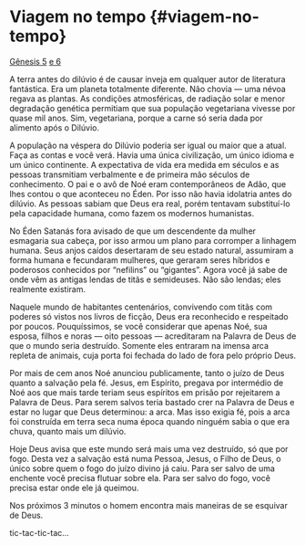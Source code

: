 # Viagem no tempo {#viagem-no-tempo}

[Gênesis 5](http://bibliaonline.com.br/acf/gn/5) [e 6](http://bibliaonline.com.br/acf/gn/6)

A terra antes do dilúvio é de causar inveja em qualquer autor de literatura fantástica. Era um planeta totalmente diferente. Não chovia — uma névoa regava as plantas. As condições atmosféricas, de radiação solar e menor degradação genética permitiam que sua população vegetariana vivesse por quase mil anos. Sim, vegetariana, porque a carne só seria dada por alimento após o Dilúvio.

A população na véspera do Dilúvio poderia ser igual ou maior que a atual. Faça as contas e você verá. Havia uma única civilização, um único idioma e um único continente. A expectativa de vida era medida em séculos e as pessoas transmitiam verbalmente e de primeira mão séculos de conhecimento. O pai e o avô de Noé eram contemporâneos de Adão, que lhes contou o que aconteceu no Éden. Por isso não havia idolatria antes do dilúvio. As pessoas sabiam que Deus era real, porém tentavam substituí-lo pela capacidade humana, como fazem os modernos humanistas.

No Éden Satanás fora avisado de que um descendente da mulher esmagaria sua cabeça, por isso armou um plano para corromper a linhagem humana. Seus anjos caídos desertaram de seu estado natural, assumiram a forma humana e fecundaram mulheres, que geraram seres híbridos e poderosos conhecidos por “nefilins” ou “gigantes”. Agora você já sabe de onde vêm as antigas lendas de titãs e semideuses. Não são lendas; eles realmente existiram.

Naquele mundo de habitantes centenários, convivendo com titãs com poderes só vistos nos livros de ficção, Deus era reconhecido e respeitado por poucos. Pouquíssimos, se você considerar que apenas Noé, sua esposa, filhos e noras — oito pessoas — acreditaram na Palavra de Deus de que o mundo seria destruído. Somente eles entraram na imensa arca repleta de animais, cuja porta foi fechada do lado de fora pelo próprio Deus.

Por mais de cem anos Noé anunciou publicamente, tanto o juízo de Deus quanto a salvação pela fé. Jesus, em Espírito, pregava por intermédio de Noé aos que mais tarde teriam seus espíritos em prisão por rejeitarem a Palavra de Deus. Para serem salvos teria bastado crer na Palavra de Deus e estar no lugar que Deus determinou: a arca. Mas isso exigia fé, pois a arca foi construída em terra seca numa época quando ninguém sabia o que era chuva, quanto mais um dilúvio.

Hoje Deus avisa que este mundo será mais uma vez destruído, só que por fogo. Desta vez a salvação está numa Pessoa, Jesus, o Filho de Deus, o único sobre quem o fogo do juízo divino já caiu. Para ser salvo de uma enchente você precisa flutuar sobre ela. Para ser salvo do fogo, você precisa estar onde ele já queimou.

Nos próximos 3 minutos o homem encontra mais maneiras de se esquivar de Deus.

tic-tac-tic-tac...